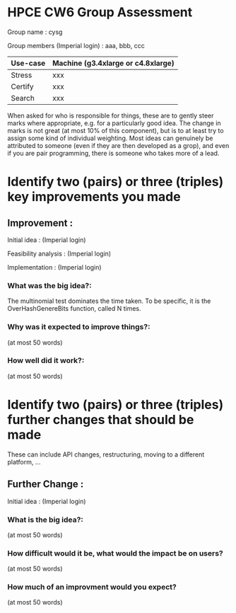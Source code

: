 HPCE CW6 Group Assessment
=========================

Group name : cysg

Group members (Imperial login) : aaa, bbb, ccc

Use-case   |  Machine (g3.4xlarge or c4.8xlarge)
-----------|------------------------------------
Stress     | xxx
Certify    | xxx
Search     | xxx

When asked for who is responsible for things, these are
to gently steer marks where appropriate, e.g. for a
particularly good idea. The change in marks is not
great (at most 10% of this component), but is to at
least try to assign some kind of individual weighting.
Most ideas can genuinely be attributed to someone (even
if they are then developed as a grop), and even if
you are pair programming, there is someone who takes
more of a lead.


Identify two (pairs) or three (triples) key improvements you made
=================================================================

Improvement : <some descriptive name>
--------------------------------------

Initial idea : (Imperial login)

Feasibility analysis : (Imperial login)

Implementation : (Imperial login)

### What was the big idea?:

The multinomial test dominates the time taken. To be specific, it is the OverHashGenereBits function, called N times.

### Why was it expected to improve things?:

(at most 50 words)

### How well did it work?:

(at most 50 words)

Identify two (pairs) or three (triples) further changes that should be made
==========================================================================

These can include API changes, restructuring, moving to a
different platform, ...

Further Change : <some descriptive name>
----------------------------------------

Initial idea : (Imperial login)

### What is the big idea?:

(at most 50 words)

### How difficult would it be, what would the impact be on users?

(at most 50 words)

### How much of an improvment would you expect?

(at most 50 words)

